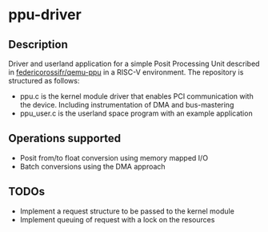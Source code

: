 # ppu-driver

## Description

Driver and userland application for a simple Posit Processing Unit described in [federicorossifr/qemu-ppu](https://github.com/federicorossifr/qemu-ppu) in a RISC-V environment.
The repository is structured as follows:
  * ppu.c is the kernel module driver that enables PCI communication with the device. Including instrumentation of DMA and bus-mastering
  * ppu_user.c is the userland space program with an example application
  
## Operations supported
  * Posit from/to float conversion using memory mapped I/O 
  * Batch conversions using the DMA approach
  
## TODOs
  * Implement a request structure to be passed to the kernel module
  * Implement queuing of request with a lock on the resources
  



